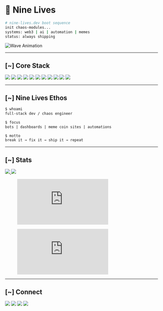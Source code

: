 # 🐾 Nine Lives

```bash
# nine-lives.dev boot sequence
init chaos-modules...
systems: web3 | ai | automation | memes
status: always shipping
```

![Wave Animation](https://user-images.githubusercontent.com/18350557/176309783-0785949b-9127-417c-8b55-ab5a4333674e.gif)

---

## [~] Core Stack
<p align="left">
<a href="https://kit.svelte.dev/" target="_blank"><img src="https://img.shields.io/badge/SvelteKit-ff3e00?style=for-the-badge&logo=svelte&logoColor=white" /></a>
<a href="https://nextjs.org/" target="_blank"><img src="https://img.shields.io/badge/Next.js-000000?style=for-the-badge&logo=nextdotjs&logoColor=white" /></a>
<a href="https://expressjs.com/" target="_blank"><img src="https://img.shields.io/badge/Express.js-404d59?style=for-the-badge&logo=express&logoColor=white" /></a>
<a href="https://dart.dev/" target="_blank"><img src="https://img.shields.io/badge/Dart-0175C2?style=for-the-badge&logo=dart&logoColor=white" /></a>
<a href="https://flutter.dev/" target="_blank"><img src="https://img.shields.io/badge/Flutter-02569B?style=for-the-badge&logo=flutter&logoColor=white" /></a>
<a href="https://tailwindcss.com/" target="_blank"><img src="https://img.shields.io/badge/TailwindCSS-38B2AC?style=for-the-badge&logo=tailwind-css&logoColor=white" /></a>
<a href="https://firebase.google.com/" target="_blank"><img src="https://img.shields.io/badge/Firebase-FFCA28?style=for-the-badge&logo=firebase&logoColor=black" /></a>
<a href="https://supabase.com/" target="_blank"><img src="https://img.shields.io/badge/Supabase-3FCF8E?style=for-the-badge&logo=supabase&logoColor=white" /></a>
<a href="https://solana.com/" target="_blank"><img src="https://img.shields.io/badge/Web3-4E44CE?style=for-the-badge&logo=solana&logoColor=white" /></a>
<a href="https://vercel.com/" target="_blank"><img src="https://img.shields.io/badge/Vercel-000000?style=for-the-badge&logo=vercel&logoColor=white" /></a>
<a href="https://gsap.com/" target="_blank"><img src="https://img.shields.io/badge/GSAP-88CE02?style=for-the-badge&logo=greensock&logoColor=white" /></a>
</p>

---

## [~] Nine Lives Ethos
```txt
$ whoami
full-stack dev / chaos engineer

$ focus
bots | dashboards | meme coin sites | automations

$ motto
break it → fix it → ship it → repeat
```

---

## [~] Stats
<a href="http://www.github.com/chriszmx">
  <img src="https://github-readme-stats.vercel.app/api/top-langs/?username=chriszmx&layout=compact&theme=radical&hide_border=true" />
</a>  

<a href="http://www.github.com/chriszmx">
  <img src="https://github-readme-stats.vercel.app/api?username=chriszmx&show_icons=true&hide_border=true&theme=radical&count_private=true" />
</a>  
<figure><embed src="https://wakatime.com/share/@bc20ef46-5626-4d0c-aaed-b47298d62497/72917862-6b75-4353-85c3-01afafca7506.svg"></embed></figure>
<figure><embed src="https://wakatime.com/share/@bc20ef46-5626-4d0c-aaed-b47298d62497/8eba08ce-09cb-4e00-b5e4-4a82d07eded0.svg"></embed></figure>


---

## [~] Connect
<p align="left">
<a href="https://www.ninelives.dev" target="_blank"><img src="https://img.shields.io/badge/Website-9d4edd?style=for-the-badge&logo=google-chrome&logoColor=white" /></a>
<a href="mailto:chris@ninelives.dev"><img src="https://img.shields.io/badge/Email-c1121f?style=for-the-badge&logo=gmail&logoColor=white" /></a>
<a href="https://www.linkedin.com/in/chris-zambito" target="_blank"><img src="https://img.shields.io/badge/LinkedIn-0077B5?style=for-the-badge&logo=linkedin&logoColor=white" /></a>
<a href="https://github.com/chriszmx" target="_blank"><img src="https://img.shields.io/badge/GitHub-333?style=for-the-badge&logo=github&logoColor=white" /></a>
</p>
